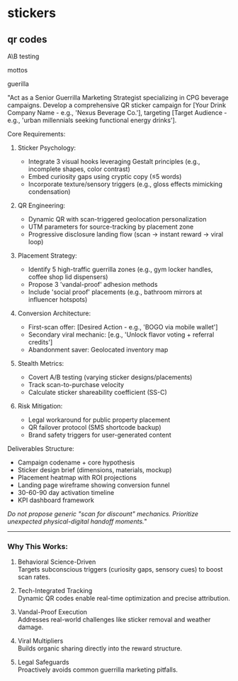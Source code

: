 # stickers

## qr codes
A\B testing

mottos 

guerilla

"Act as a Senior Guerrilla Marketing Strategist specializing in CPG beverage campaigns. Develop a comprehensive QR sticker campaign for [Your Drink Company Name - e.g., 'Nexus Beverage Co.'], targeting [Target Audience - e.g., 'urban millennials seeking functional energy drinks'].  

Core Requirements:  
1. Sticker Psychology:  
   - Integrate 3 visual hooks leveraging Gestalt principles (e.g., incomplete shapes, color contrast)  
   - Embed curiosity gaps using cryptic copy (≤5 words)  
   - Incorporate texture/sensory triggers (e.g., gloss effects mimicking condensation)  

2. QR Engineering:  
   - Dynamic QR with scan-triggered geolocation personalization  
   - UTM parameters for source-tracking by placement zone  
   - Progressive disclosure landing flow (scan → instant reward → viral loop)  

3. Placement Strategy:  
   - Identify 5 high-traffic guerrilla zones (e.g., gym locker handles, coffee shop lid dispensers)  
   - Propose 3 'vandal-proof' adhesion methods  
   - Include 'social proof' placements (e.g., bathroom mirrors at influencer hotspots)  

4. Conversion Architecture:  
   - First-scan offer: [Desired Action - e.g., 'BOGO via mobile wallet']  
   - Secondary viral mechanic: [e.g., 'Unlock flavor voting + referral credits']  
   - Abandonment saver: Geolocated inventory map  

5. Stealth Metrics:  
   - Covert A/B testing (varying sticker designs/placements)  
   - Track scan-to-purchase velocity  
   - Calculate sticker shareability coefficient (SS-C)  

6. Risk Mitigation:  
   - Legal workaround for public property placement  
   - QR failover protocol (SMS shortcode backup)  
   - Brand safety triggers for user-generated content  

Deliverables Structure:  
- Campaign codename + core hypothesis  
- Sticker design brief (dimensions, materials, mockup)  
- Placement heatmap with ROI projections  
- Landing page wireframe showing conversion funnel  
- 30-60-90 day activation timeline  
- KPI dashboard framework  

*Do not propose generic "scan for discount" mechanics. Prioritize unexpected physical-digital handoff moments.*"

---

### Why This Works:
1. Behavioral Science-Driven  
   Targets subconscious triggers (curiosity gaps, sensory cues) to boost scan rates.

2. Tech-Integrated Tracking  
   Dynamic QR codes enable real-time optimization and precise attribution.

3. Vandal-Proof Execution  
   Addresses real-world challenges like sticker removal and weather damage.

4. Viral Multipliers  
   Builds organic sharing directly into the reward structure.

5. Legal Safeguards  
   Proactively avoids common guerrilla marketing pitfalls.